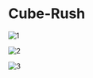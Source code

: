 # Cube-Rush

![1](https://user-images.githubusercontent.com/80613051/224568819-2c4d9173-2ab3-4c63-a336-81b99cb94cb2.png)

![2](https://user-images.githubusercontent.com/80613051/224568821-f3f3693d-d067-4070-b966-bfe29a381e15.png)

![3](https://user-images.githubusercontent.com/80613051/224568817-af74b7cb-cd70-4f20-b715-5684672a7ce5.png)
